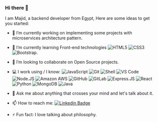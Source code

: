 ### Hi there 👋

I am Majid, a backend developer from Egypt, Here are some ideas to get you started:

- 🔭 I’m currently working on implementing some projects with microservices architecture pattern.
- 🌱 I’m currently learning Front-end technologies   ![HTML5](https://img.shields.io/badge/-HTML5-E34F26?style=plastic&logo=html5&logoColor=white)
  ![CSS3](https://img.shields.io/badge/-CSS3-1572B6?style=plastic&logo=css3)
  ![Bootstrap](https://img.shields.io/badge/-Bootstrap-563D7C?style=plastic&logo=bootstrap).
- 👯 I’m looking to collaborate on Open Source projects.
- 💻 I work using / I know:
  ![JavaScript](https://img.shields.io/badge/-JavaScript-black?style=plastic&logo=javascript)
  ![Git](https://img.shields.io/badge/-Git-black?style=plastic&logo=git)
  ![Shell](https://img.shields.io/badge/-Shell-blasck?style=plastic&logo=Shell)
  ![VS Code](https://img.shields.io/badge/-VS%20Code-007ACC?style=plastic&logo=visual-studio-code)
  ![Node.JS](https://img.shields.io/badge/-Node.JS-black?style=plastic&logo=Node.js) 
  ![Amazon AWS](https://img.shields.io/badge/Amazon%20AWS-232F3E?style=plastic&logo=amazon-aws)
  ![GitHub](https://img.shields.io/badge/-GitHub-181717?style=plastic&logo=github)
  ![GitLab](https://img.shields.io/badge/-GitLab-FCA121?style=plastic&logo=gitlab)
  ![Express.JS](https://img.shields.io/badge/-Express.JS-c7b198?style=plastic&logo=Express.JS)
  ![React](https://img.shields.io/badge/-React-3b2e5a?style=plastic&logo=react)
  ![Python](https://img.shields.io/badge/-Python-8fcfd1?style=plastic&logo=Python)
  ![MongoDB](https://img.shields.io/badge/-MongoDB-black?style=plastic&logo=mongodb)
  ![Java](https://img.shields.io/badge/-java-3f4441?style=plastic&logo=java)

- 💬 Ask me about anything that crosses your mind and let's talk about it.  
- 📫 How to reach me: [![Linkedin Badge](https://img.shields.io/badge/-mumajid-blue?style=plastic&logo=Linkedin&logoColor=white&link=https://www.linkedin.com/in/mumajid/)](https://www.linkedin.com/in/mumajid/)
- ⚡ Fun fact: I love talking about philosophy.

